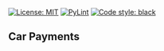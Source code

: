 [![License: MIT](https://img.shields.io/badge/License-MIT-purple.svg)](https://github.com/arturogonzalezm/car_payments/blob/master/LICENSE)
[![PyLint](https://github.com/arturogonzalezm/car_payments/actions/workflows/workflow.yml/badge.svg)](https://github.com/arturogonzalezm/car_payments/actions/workflows/workflow.yml)
[![Code style: black](https://img.shields.io/badge/code%20style-black-000000.svg)](https://github.com/psf/black)

## Car Payments
